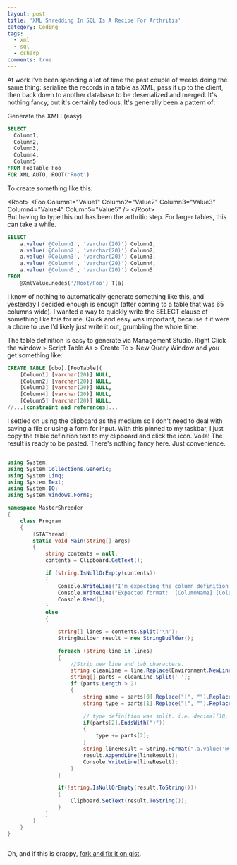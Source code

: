 ```yaml
---
layout: post
title: 'XML Shredding In SQL Is A Recipe For Arthritis'
category: Coding
tags:
  - xml
  - sql
  - csharp
comments: true
---
```


At work I've been spending a lot of time the past couple of weeks doing the same thing: serialize the records in a table as XML, pass it up to the client, then back down to another database to be deserialized and merged. It's nothing fancy, but it's certainly tedious. It's generally been a pattern of:

Generate the XML: (easy)

```sql
SELECT
  Column1,
  Column2,
  Column3,
  Column4,
  Column5
FROM FooTable Foo
FOR XML AUTO, ROOT('Root')
```

To create something like this:
<div class="well">&lt;Root&gt;
&lt;Foo Column1="Value1" Column2="Value2" Column3="Value3" Column4="Value4" Column5="Value5" /&gt;
&lt;/Root&gt;</div>
But having to type this out has been the arthritic step. For larger tables, this can take a while.

```sql
SELECT
    a.value('@Column1', 'varchar(20)') Column1,
    a.value('@Column2', 'varchar(20)') Column2,
    a.value('@Column3', 'varchar(20)') Column3,
    a.value('@Column4', 'varchar(20)') Column4,
    a.value('@Column5', 'varchar(20)') Column5
FROM
    @XmlValue.nodes('/Root/Foo') T(a)
```

I know of nothing to automatically generate something like this, and yesterday I decided enough is enough (after coming to a table that was 65 columns wide). I wanted a way to quickly write the SELECT clause of something like this for me. Quick and easy was important, because if it were a chore to use I'd likely just write it out, grumbling the whole time.

The table definition is easy to generate via Management Studio. Right Click the window &gt; Script Table As &gt; Create To &gt; New Query Window and you get something like:
```sql
CREATE TABLE [dbo].[FooTable](
    [Column1] [varchar(20)] NULL,
    [Column2] [varchar(20)] NULL,
    [Column3] [varchar(20)] NULL,
    [Column4] [varchar(20)] NULL,
    [Column5] [varchar(20)] NULL,
//...[constraint and references]...
```

I settled on using the clipboard as the medium so I don't need to deal with saving a file or using a form for input. With this pinned to my taskbar, I just copy the table definition text to my clipboard and click the icon. Voila! The result is ready to be pasted. There's nothing fancy here. Just convenience.

```csharp

using System;
using System.Collections.Generic;
using System.Linq;
using System.Text;
using System.IO;
using System.Windows.Forms;

namespace MasterShredder
{
    class Program
    {
        [STAThread]
        static void Main(string[] args)
        {
            string contents = null;
            contents = Clipboard.GetText();

            if (string.IsNullOrEmpty(contents))
            {
                Console.WriteLine("I'm expecting the column definition to be in your clipboard.");
                Console.WriteLine("Expected format:  [ColumnName] [ColumnType] [NULL or NOT NULL],");
                Console.Read();
            }
            else
            {

                string[] lines = contents.Split('\n');
                StringBuilder result = new StringBuilder();

                foreach (string line in lines)
                {
                    //Strip new line and tab characters.
                    string cleanLine = line.Replace(Environment.NewLine, "").Replace("\t", "");
                    string[] parts = cleanLine.Split(' ');
                    if (parts.Length > 2)
                    {                       
                        string name = parts[0].Replace("[", "").Replace("]", "");
                        string type = parts[1].Replace("[", "").Replace("]", "");

                        // type definition was split. i.e. decimal(18, 6) 
                        if(parts[2].EndsWith(")"))
                        {
                            type += parts[2];
                        }
                        string lineResult = String.Format(",a.value('@{0}', '{1}') {0}", name, type);
                        result.AppendLine(lineResult);
                        Console.WriteLine(lineResult);
                    }
                }

                if(!string.IsNullOrEmpty(result.ToString()))
                {
                    Clipboard.SetText(result.ToString());
                }
            }
        }
    }
}
    
```

Oh, and if this is crappy, <a title="fork it and fix it on gist." href="https://gist.github.com/2323419" target="_blank">fork and fix it on gist</a>.
